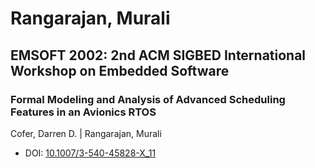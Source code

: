 # Rangarajan, Murali

## EMSOFT 2002: 2nd ACM SIGBED International Workshop on Embedded Software

### Formal Modeling and Analysis of Advanced Scheduling Features in an Avionics RTOS
Cofer, Darren D. | Rangarajan, Murali
* DOI: [10.1007/3-540-45828-X_11](https://doi.org/10.1007/3-540-45828-X_11)

